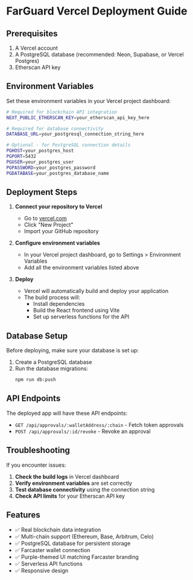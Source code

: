 # FarGuard Vercel Deployment Guide

## Prerequisites

1. A Vercel account
2. A PostgreSQL database (recommended: Neon, Supabase, or Vercel Postgres)
3. Etherscan API key

## Environment Variables

Set these environment variables in your Vercel project dashboard:

```bash
# Required for blockchain API integration
NEXT_PUBLIC_ETHERSCAN_KEY=your_etherscan_api_key_here

# Required for database connectivity
DATABASE_URL=your_postgresql_connection_string_here

# Optional - for PostgreSQL connection details
PGHOST=your_postgres_host
PGPORT=5432
PGUSER=your_postgres_user
PGPASSWORD=your_postgres_password
PGDATABASE=your_postgres_database_name
```

## Deployment Steps

1. **Connect your repository to Vercel**
   - Go to [vercel.com](https://vercel.com)
   - Click "New Project"
   - Import your GitHub repository

2. **Configure environment variables**
   - In your Vercel project dashboard, go to Settings > Environment Variables
   - Add all the environment variables listed above

3. **Deploy**
   - Vercel will automatically build and deploy your application
   - The build process will:
     - Install dependencies
     - Build the React frontend using Vite
     - Set up serverless functions for the API

## Database Setup

Before deploying, make sure your database is set up:

1. Create a PostgreSQL database
2. Run the database migrations:
   ```bash
   npm run db:push
   ```

## API Endpoints

The deployed app will have these API endpoints:

- `GET /api/approvals/:walletAddress/:chain` - Fetch token approvals
- `POST /api/approvals/:id/revoke` - Revoke an approval

## Troubleshooting

If you encounter issues:

1. **Check the build logs** in Vercel dashboard
2. **Verify environment variables** are set correctly
3. **Test database connectivity** using the connection string
4. **Check API limits** for your Etherscan API key

## Features

- ✅ Real blockchain data integration
- ✅ Multi-chain support (Ethereum, Base, Arbitrum, Celo)
- ✅ PostgreSQL database for persistent storage
- ✅ Farcaster wallet connection
- ✅ Purple-themed UI matching Farcaster branding
- ✅ Serverless API functions
- ✅ Responsive design